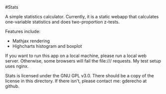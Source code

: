 #Stats

A simple statistics calculator. Currently, it is a static webapp
that calculates one-variable statistics and does two-proportion
z-tests.

Features include:
 * Mathjax rendering
 * Highcharts histogram and boxplot

If you want to run this app on a local machine, please run a
local web server. Otherwise, some browsers will fail the 
file:/// requests. My test setup uses nginx.

Stats is licensed under the GNU GPL v3.0. There should be a copy
of the license in this directory. If there isn't, please contact
me: gderecho at github.

